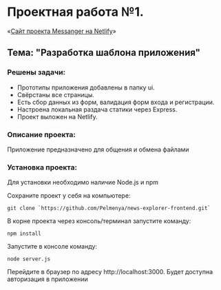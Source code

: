 # Проектная работа №1.

«[Сайт проекта Messanger на Netlify](https://musing-hoover-6df3fd.netlify.app)»

##  Тема: "Разработка шаблона приложения"

### Решены задачи:
* Прототипы приложения добавлены в папку ui.
* Свёрстаны все страницы.
* Есть сбор данных из форм, валидация форм входа и регистрации.
* Настроена локальная раздача статики через Express.
* Проект выложен на Netlify.

### Описание проекта:
  Приложение предназначено для общения и обмена файлами

### Установка проекта:
 Для установки необходимо наличие Node.js и npm

Сохраните проект у себя на компьютере:
```
git clone `https://github.com/Pelmenya/news-explorer-frontend.git`
```
В корне проекта через консоль/терминал запустите команду:
```
npm install
```
Запустите в консоле команду:
```
node server.js
```
Перейдите в браузер по адресу http://localhost:3000. Будет доступна авторизация в приложении